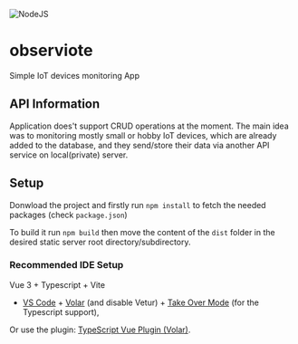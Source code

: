 ![NodeJS](https://github.com/kirildi/observiote/actions/workflows/nodejs.yml/badge.svg)  

# observiote

Simple IoT devices monitoring App
 

## API Information

Application does't support CRUD operations at the moment. 
The main idea was to monitoring mostly small or hobby IoT devices, which are already added to the database,
and they send/store their data via another API service on local(private) server.

## Setup

Donwload the project and firstly run
`npm install` to fetch the needed packages (check `package.json`)

To build it run `npm build` then move the content of the `dist` folder in the desired static server root directory/subdirectory. 

### Recommended IDE Setup

Vue 3 + Typescript + Vite

- [VS Code](https://code.visualstudio.com/) + [Volar](https://marketplace.visualstudio.com/items?itemName=Vue.volar) (and disable Vetur) + [Take Over Mode](https://github.com/johnsoncodehk/volar/discussions/471#discussioncomment-1361669) (for the Typescript support),

Or use the plugin:
[TypeScript Vue Plugin (Volar)](https://marketplace.visualstudio.com/items?itemName=Vue.vscode-typescript-vue-plugin).
